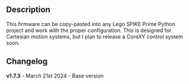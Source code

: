 ## **Description**

This firmware can be copy-pasted into any Lego SPIKE Prime Python project and work with the proper configuration. This is designed for Cartesian motion systems, but I plan to release a CoreXY control system soon.

## **Changelog**

**v1.7.3** - March 21st 2024 - Base version

